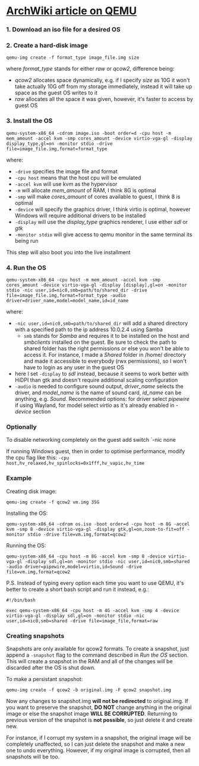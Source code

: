 # [ArchWiki article on QEMU](https://wiki.archlinux.org/title/QEMU)

### 1. Download an iso file for a desired OS

### 2. Create a hard-disk image

```
qemu-img create -f format_type image_file.img size
```

where *format_type* stands for either *raw* or *qcow2*, difference being:

- *qcow2* allocates space dynamically, e.g. if I specify *size* as 10G it won't take actually 10G off from my storage immediately, instead it will take up space as the guest OS writes to it
- *raw* allocates all the space it was given, however, it's faster to access by guest OS


### 3. Install the OS

```
qemu-system-x86_64 -cdrom image.iso -boot order=d -cpu host -m mem_amount -accel kvm -smp cores_amount -device virtio-vga-gl -display display_type,gl=on -monitor stdio -drive file=image_file.img,format=format_type
```

where:

- `-drive` specifies the image file and format
- `-cpu host` means that the host cpu will be emulated
- `-accel kvm` will use kvm as the hypervisor
- `-m` will allocate *mem_amount* of RAM, I think 8G is optimal 
- `-smp` will make *cores_amount* of cores available to guest, I think 8 is optimal
- `-device` will specify the graphics driver, I think virtio is optimal, however Windows will require additional drivers to be installed
- `-display` will use the *display_type* graphics renderer, I use either *sdl* or *gtk*
- `-monitor stdio` will give access to qemu monitor in the same terminal its being run

This step will also boot you into the live installment 

### 4. Run the OS

```
qemu-system-x86_64 -cpu host -m mem_amount -accel kvm -smp cores_amount -device virtio-vga-gl -display [display],gl=on -monitor stdio -nic user,id=nic0,smb=path/to/shared_dir -drive file=image_file.img,format=format_type -audio driver=driver_name,model=model_name,id=id_name
```

where:

- `-nic user,id=nic0,smb=path/to/shared_dir` will add a shared directory with a specified path to the ip address 10.0.2.4 using Samba
	- `smb` stands for *Samba* and requires it to be installed on the host and *smbclients* installed on the guest. Be sure to check the path to shared folder has the right permissions or else you won't be able to access it. For instance, I made a *Shared* folder in /home/ directory and made it accessible to everybody (rwx permissions), so I won't have to login as any user in the guest OS
- here I set `-display` to *sdl* instead, because it seems to work better with HiDPI than gtk and doesn't require additional scaling configuration
- `-audio` is needed to configure sound output, *driver_name* selects the driver, and *model_name* is the name of sound card, *id_name* can be anything, e.g. *Sound*. Recommended options: for driver select *pipewire* if using Wayland, for model select *virtio* as it's already enabled in *-device* section

### Optionally

To disable networking completely on the guest add switch `-nic none

If running Windows guest, then in order to optimise performance, modify the cpu flag like this: `-cpu host,hv_relaxed,hv_spinlocks=0x1fff,hv_vapic,hv_time`

### Example

Creating disk image:

```
qemu-img create -f qcow2 vm.img 35G
```

Installing the OS:

```
qemu-system-x86_64 -cdrom os.iso -boot order=d -cpu host -m 8G -accel kvm -smp 8 -device virtio-vga-gl -display gtk,gl=on,zoom-to-fit=off -monitor stdio -drive file=vm.img,format=qcow2
```

Running the OS:

```
qemu-system-x86_64 -cpu host -m 8G -accel kvm -smp 8 -device virtio-vga-gl -display sdl,gl=on -monitor stdio -nic user,id=nic0,smb=shared -audio driver=pipewire,model=virtio,id=Sound -drive file=vm.img,format=qcow2
```
	
P.S. Instead of typing every option each time you want to use QEMU, it's better to create a short bash script and run it instead, e.g.:

```
#!/bin/bash

exec qemu-system-x86_64 -cpu host -m 4G -accel kvm -smp 4 -device virtio-vga-gl -display sdl,gl=on -monitor stdio -nic user,id=nic0,smb=shared -drive file=image_file,format=raw
```

### Creating snapshots

Snapshots are only available for qcow2 formats. To create a snapshot, just append a `-snapshot` flag to the command described in *Run the OS* section. This will create a snapshot in the RAM and all of the changes will be discarded after the OS is shut down.

To make a persistant snapshot:

```
qemu-img create -f qcow2 -b original.img -F qcow2 snapshot.img
```

Now any changes to snapshot.img **will not be redirected** to original.img. If you want to preserve the snapshot, **DO NOT** change anything in the original image or else the snapshot image **WILL BE CORRUPTED**. Returning to previous version of the snapshot is **not possible**, so just delete it and create new. 

For instance, if I corrupt my system in a snapshot, the original image will be completely unaffected, so I can just delete the snapshot and make a new one to undo everything. However, if my original image is corrupted, then all snapshots will be too.
